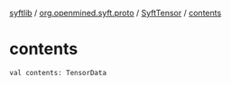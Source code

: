 [syftlib](../../index.md) / [org.openmined.syft.proto](../index.md) / [SyftTensor](index.md) / [contents](./contents.md)

# contents

`val contents: TensorData`
